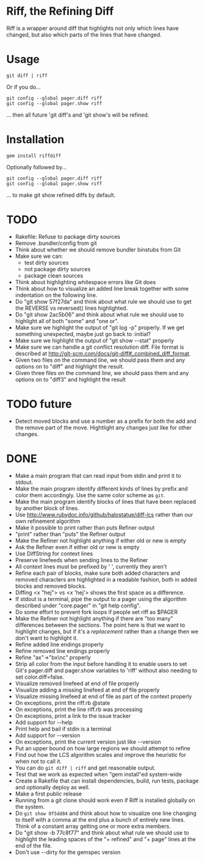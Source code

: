 # Riff, the Refining Diff
Riff is a wrapper around diff that highlights not only which lines
have changed, but also which parts of the lines that have changed.

# Usage
    git diff | riff

Or if you do...

    git config --global pager.diff riff
    git config --global pager.show riff

... then all future 'git diff's and 'git show's will be refined.

# Installation
    gem install riffdiff

Optionally followed by...

    git config --global pager.diff riff
    git config --global pager.show riff

... to make git show refined diffs by default.

# TODO
* Rakefile: Refuse to package dirty sources
* Remove .bundler/config from git
* Think about whether we should remove bundler binstubs from Git
* Make sure we can:
  * test dirty sources
  * not package dirty sources
  * package clean sources
* Think about highlighting whitespace errors like Git does
* Think about how to visualize an added line break together with some
indentation on the following line.
* Do "git show 57f27da" and think about what rule we should use to get
the REVERSE vs reversed() lines highlighted.
* Do "git show 2ac5b06" and think about what rule we should use to
highlight all of both "some" and "one or".
* Make sure we highlight the output of "git log -p" properly. If we
get something unexpected, maybe just go back to :initial?
* Make sure we highlight the output of "git show --stat" properly
* Make sure we can handle a git conflict
  resolution diff. File format is described at
  http://git-scm.com/docs/git-diff#_combined_diff_format.
* Given two files on the command line, we should pass them and any
options on to "diff" and highlight the result.
* Given three files on the command line, we should pass them and any
options on to "diff3" and highlight the result

# TODO future
* Detect moved blocks and use a number as a prefix for both the add
  and the remove part of the move. Hightlight any changes just like
  for other changes.

# DONE
* Make a main program that can read input from stdin and print it to
stdout.
* Make the main program identify different kinds of lines by prefix
and color them accordingly. Use the same color scheme as `git`.
* Make the main program identify blocks of lines that have been
replaced by another block of lines.
* Use http://www.rubydoc.info/github/halostatue/diff-lcs rather
than our own refinement algorithm
* Make it possible to print rather than puts Refiner output
* "print" rather than "puts" the Refiner output
* Make the Refiner not highlight anything if either old or new is
empty
* Ask the Refiner even if either old or new is empty
* Use DiffString for context lines
* Preserve linefeeds when sending lines to the Refiner
* All context lines must be prefixed by ' ', currently they aren't
* Refine each pair of blocks, make sure both added characters and
  removed characters are highlighted in a readable fashion, both in
  added blocks and removed blocks.
* Diffing <x "hej"> vs <x 'hej'> shows the first space as a
difference.
* If stdout is a terminal, pipe the output to a pager using the
algorithm described under "core.pager" in "git help config".
* Do some effort to prevent fork loops if people set riff as $PAGER
* Make the Refiner not highlight anything if there are "too many"
differences between the sections. The point here is that we want to
highlight changes, but if it's a *replacement* rather than a change
then we don't want to highlight it.
* Refine added line endings properly
* Refine removed line endings properly
* Refine "ax"->"bx\nc" properly
* Strip all color from the input before handling it to enable users to
  set Git's pager.diff and pager.show variables to 'riff' without also
  needing to set color.diff=false.
* Visualize removed linefeed at end of file properly
* Visualize adding a missing linefeed at end of file properly
* Visualize missing linefeed at end of file as part of the context
properly
* On exceptions, print the riff.rb @state
* On exceptions, print the line riff.rb was processing
* On exceptions, print a link to the issue tracker
* Add support for --help
* Print help and bail if stdin is a terminal
* Add support for --version
* On exceptions, print the current version just like --version
* Put an upper bound on how large regions we should attempt to refine
* Find out how the LCS algorithm scales and improve the heuristic for
  when not to call it.
* You can do `git diff | riff` and get reasonable output.
* Test that we work as expected when "gem install"ed system-wide
* Create a Rakefile that can install dependencies, build, run tests, package and
optionally deploy as well.
* Make a first public release
* Running from a git clone should work even if Riff is installed
globally on the system.
* Do `git show 0f5dd84` and think about how to visualize one line
  changing to itself with a comma at the end plus a bunch of entirely
  new lines. Think of a constant array getting one or more extra
  members.
* Do "git show -b 77c8f77" and think about what rule we should use to
  highlight the leading spaces of the "+  refined" and "+  page" lines
  at the end of the file.
* Don't use --dirty for the gemspec version
